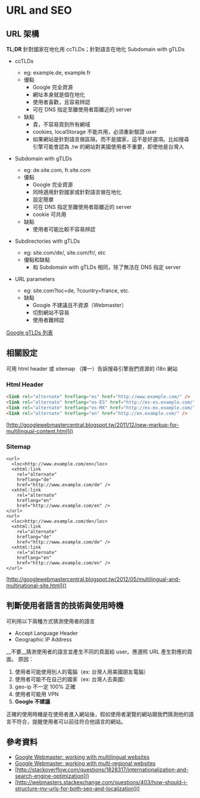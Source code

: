 # URL and SEO

## URL 架構

__TL;DR__ 針對國家在地化用 ccTLDs；針對語言在地化 Subdomain with gTLDs

- ccTLDs
    - eg: example.de, example.fr
    - 優點
        - Google 完全資源
        - 網址本身就是個在地化
        - 使用者喜歡，且容易辨認
        - 可在 DNS 指定至離使用者距離近的 server
    - 缺點
        - 貴，不容易買到所有網域
        - cookies, localStorage 不能共用，必須重新驗證 user
        - 如果網站是針對語言做區隔，而不是國家，這不是好選項。比如搜尋引擎可能會認為 .tw 的網站對美國使用者不重要，即使他是台灣人

- Subdomain with gTLDs
    - eg: de.site.com, fr.site.com
    - 優點
        - Google 完全資源
        - 同時適用針對國家或針對語言做在地化
        - 設定簡單
        - 可在 DNS 指定至離使用者距離近的 server
        - cookie 可共用
    - 缺點
        - 使用者可能比較不容易辨認
- Subdirectories with gTLDs
    - eg: site.com/de/, site.com/fr/, etc
    - 優點和缺點
        - 和 Subdomain with gTLDs 相同，除了無法在 DNS 指定 server
- URL parameters
    - eg: site.com?loc=de, ?country=france, etc.
    - 缺點
        - Google 不建議且不資源（Webmaster）
        - 切割網站不容易
        - 使用者難辨認

[Google gTLDs 列表](https://support.google.com/webmasters/answer/1347922?hl=en)

## 相關設定
可用 html header 或 sitemap （擇一）告訴搜尋引擎我們資源的 i18n 網站

### Html Header

```html
<link rel="alternate" hreflang="es" href="http://www.example.com/" />
<link rel="alternate" hreflang="es-ES" href="http://es-es.example.com/" />
<link rel="alternate" hreflang="es-MX" href="http://es-mx.example.com/" />
<link rel="alternate" hreflang="en" href="http://en.example.com/" />

```

[http://googlewebmastercentral.blogspot.tw/2011/12/new-markup-for-multilingual-content.html]()

### Sitemap
```
<url>
  <loc>http://www.example.com/en</loc>
  <xhtml:link
    rel="alternate"
    hreflang="de"
    href="http://www.example.com/de" />
  <xhtml:link
    rel="alternate"
    hreflang="en"
    href="http://www.example.com/en" />
</url>
<url>
  <loc>http://www.example.com/de</loc>
  <xhtml:link
    rel="alternate"
    hreflang="de"
    href="http://www.example.com/de" />
  <xhtml:link
    rel="alternate"
    hreflang="en"
    href="http://www.example.com/en" />
</url>
```
[http://googlewebmastercentral.blogspot.tw/2012/05/multilingual-and-multinational-site.html]()

## 判斷使用者語言的技術與使用時機
可利用以下兩種方式猜測使用者的語言
- Accept Language Header
- Geographic IP Address

__不要__猜測使用者的語言並產生不同的頁面給 user。應遵照 URL 產生對應的頁面。
原因：
1. 使用者可能使用別人的電腦（ex: 台灣人用美國朋友電腦）
2. 使用者可能不在自己的國家（ex: 台灣人去美國）
3. geo-ip 不一定 100% 正確
4. 使用者可能用 VPN
5. __Google 不建議__

正確的使用時機是在使用者進入網站後，假如使用者瀏覽的網站跟我們猜測他的語言不符合，提醒使用者可以前往符合他語言的網站。

## 參考資料
 - [Google Webmaster: working with multilingual websites](http://googlewebmastercentral.blogspot.tw/2010/03/working-with-multilingual-websites.html)
 - [Google Webmaster: working with multi-regional websites](http://googlewebmastercentral.blogspot.tw/2010/03/working-with-multi-regional-websites.html)
 - [http://stackoverflow.com/questions/1828317/internationalization-and-search-engine-optimization]()
 - [http://webmasters.stackexchange.com/questions/403/how-should-i-structure-my-urls-for-both-seo-and-localization]()

